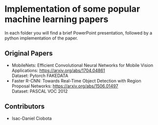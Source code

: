# Implementation of some popular machine learning papers

In each folder you will find a brief PowerPoint presentation, followed by a python implementation of the paper.

## Original Papers
* MobileNets: Efficient Convolutional Neural Networks for Mobile Vision Applications: https://arxiv.org/abs/1704.04861  
Dataset: Pytorch FAKEDATA
* Faster R-CNN: Towards Real-Time Object Detection with Region Proposal Networks: https://arxiv.org/abs/1506.01497  
Dataset: PASCAL VOC 2012

## Contributors
* Isac-Daniel Ciobota

